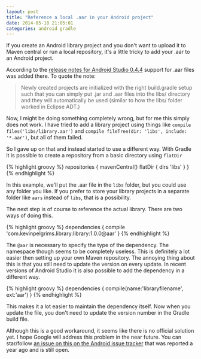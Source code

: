 ```yaml
---
layout: post
title: "Reference a local .aar in your Android project"
date: 2014-05-18 21:05:01
categories: android gradle
---
```

If you create an Android library project and you don't want to upload it to Maven central or run a local repository, it's a little tricky to add your .aar to an Android project.

According to the [release notes for Android Studio 0.4.4](http://tools.android.com/recent/androidstudio044released) support for .aar files was added there. To quote the note:
> Newly created projects are initialized with the right build.gradle setup such that you can simply put .jar and .aar files into the libs/ directory and they will automatically be used (similar to how the libs/ folder worked in Eclipse ADT.)

Now, I might be doing something completely wrong, but for me this simply does not work. I have tried to add a library project using things like `compile files('libs/library.aar')` and `compile fileTree(dir: 'libs', include: '*.aar')`, but all of them failed.

So I gave up on that and instead started to use a different way. With Gradle it is possible to create a repository from a basic directory using `flatDir`

{% highlight groovy %}
repositories {
    mavenCentral()
    flatDir {
        dirs 'libs'
    }
}
{% endhighlight %}

In this example, we'll put the .aar file in the `libs` folder, but you could use any folder you like. If you prefer to store your library projects in a separate folder like `aars` instead of `libs`, that is a possibility.

The next step is of course to reference the actual library. There are two ways of doing this.

{% highlight groovy %}
dependencies {
   compile 'com.kevinpelgrims.library:library:1.0.0@aar'
}
{% endhighlight %}

The `@aar` is necessary to specify the type of the dependency. The namespace though seems to be completely useless. This is definitely a lot easier then setting up your own Maven repository. The annoying thing about this is that you still need to update the version on every update. In recent versions of Android Studio it is also possible to add the dependency in a different way.

{% highlight groovy %}
dependencies {
    compile(name:'libraryfilename', ext:'aar')
}
{% endhighlight %}

This makes it a lot easier to maintain the dependency itself. Now when you update the file, you don't need to update the version number in the Gradle build file.

Although this is a good workaround, it seems like there is no official solution yet. I hope Google will address this problem in the near future. You can star/follow [an issue on this on the Android issue tracker](https://code.google.com/p/android/issues/detail?id=55863) that was reported a year ago and is still open.
